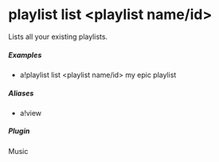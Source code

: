 # playlist list &lt;playlist name/id&gt;

Lists all your existing playlists.
			

##### Examples

* a!playlist list &lt;playlist name/id&gt; my epic playlist


##### Aliases

* a!view


##### Plugin
Music